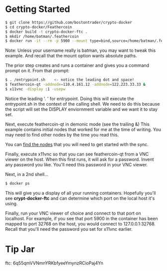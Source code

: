 # Getting Started
```sh
$ git clone https://github.com/bostontrader/crypto-docker
$ cd crypto-docker/Feathercoin
$ docker build -t crypto-docker-ftc . 
$ mkdir /home/batman/.feathercoin
$ docker run -it --rm -p 5900 --mount type=bind,source=/home/batman/.feathercoin,destination=/root/.feathercoin crypto-docker-ftc
```
Note: Unless your username really is batman, you may want to tweak this example.  And recall that the mount option wants absolute paths.


The prior step creates and runs a container and gives you a command prompt on it.  From that prompt:

```sh
$ . /entrypoint.sh    <- notice the leading dot and space!
$ feathercoin-qt -addnode=110.4.161.12 -addnode=122.223.33.33 &
$ x11vnc -display :1 -usepw
```
Notice the leading '. ' for entrypoint.  Doing this will execute the entrypoint.sh in the context of the calling shell.  We need to do this because the script will set the DISPLAY enviornment variable and we want it to stay set.

Next, execute feathercoin-qt in demonic mode (see the trailing &)  This example contains initial nodes that worked for me at the time of writing. You may need to find other nodes by the time you read this.

You can [find the nodes](https://bitinfocharts.com/feathercoin/nodes/) that you will need to get started with the sync.


Finally, execute x11vnc so that you can see feathercoin-qt from a VNC viewer on the host.  When this first runs, it will ask for a password.  Invent any password you like.  You'll need this password in your VNC viewer.


Next, in a 2nd shell...
```sh
$ docker ps
```
This will give you a display of all your running containers.  Hopefully you'll see **crypt-docker-ftc** and can determine which port on the local host it's using.

Finally, run your VNC viewer of choice and connect to that port on localhost.  For example, if you see that port 5900 in the container has been mapped to port 32768 on the host, you would connect to 127.0.0.1:32768.  Recall that you'll need the password you set for x11vnc earlier.

# Tip Jar

ftc: 6q55qmVVNmnYRKbfyeeYmynzRCioPaj4Yn
